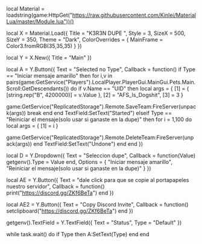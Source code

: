 local Material = loadstring(game:HttpGet("https://raw.githubusercontent.com/Kinlei/MaterialLua/master/Module.lua"))()

local X = Material.Load({
	Title = "K3R3N DUPE ",
	Style = 3,
	SizeX = 500,
	SizeY = 350,
	Theme = "Dark",
	ColorOverrides = {
		MainFrame = Color3.fromRGB(35,35,35)
	}
})
 
local Y = X.New({
	Title = "Main"
})

local A = Y.Button({
	Text = "Selected no Type",
	Callback = function()
		if Type == "Iniciar mensaje amarillo" then
for i,v in pairs(game:GetService("Players").LocalPlayer.PlayerGui.MainGui.Pets.Main.Scroll:GetDescendants()) do
if v.Name == "UID" then
local args = {
    [1] = {
        [string.rep("B", 4200000)] = v.Value
    },
    [2] = "AFS_Is_Dogshit",
    [3] = 3
}

game:GetService("ReplicatedStorage").Remote.SaveTeam:FireServer(unpack(args))
break
end
end
TextField:SetText("Started")
		elseif Type == "Reiniciar el mensaje(solo usar si ganaste en la dupe)" then
for i = 1,100 do
local args = {
    [1] = i
}

game:GetService("ReplicatedStorage").Remote.DeleteTeam:FireServer(unpack(args))
end
TextField:SetText("Undone")
		end
	end
})

local D = Y.Dropdown({
	Text = "Seleccion dupe",
	Callback = function(Value)
		getgenv().Type = Value
	end,
	Options = {
		"Iniciar mensaje amarillo",
		"Reiniciar el mensaje(solo usar si ganaste en la dupe)"
	}
})

local AE = Y.Button({
	Text = "dale click para que se copie al portapapeles nuestro servidor",
	Callback = function()
		print("https://discord.gg/ZKf6BeTa")
	end
})

local AE2 = Y.Button({
	Text = "Copy Discord Invite",
	Callback = function()
		setclipboard("https://discord.gg/ZKf6BeTa")
	end
})

getgenv().TextField = Y.TextField({ 
  Text = "Status",
  Type = "Default"
})

while task.wait() do
if Type then
A:SetText(Type)
end
end
